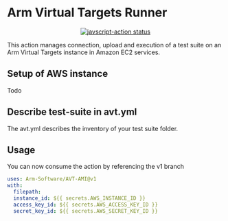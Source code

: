 # Arm Virtual Targets Runner

<p align="center">
  <a href="https://github.com/Arm-Software/AVT-AMI/actions"><img alt="javscript-action status" src="https://github.com/Arm-Software/AVT-AMI/workflows/units-test/badge.svg"></a>
</p>

This action manages connection, upload and execution of a test suite on an Arm Virtual Targets instance in Amazon EC2 services.

## Setup of AWS instance

Todo


## Describe test-suite in avt.yml

The avt.yml describes the inventory of your test suite folder.


## Usage

You can now consume the action by referencing the v1 branch

```yaml
uses: Arm-Software/AVT-AMI@v1
with:
  filepath:
  instance_id: ${{ secrets.AWS_INSTANCE_ID }}
  access_key_id: ${{ secrets.AWS_ACCESS_KEY_ID }}
  secret_key_id: ${{ secrets.AWS_SECRET_KEY_ID }}
```
